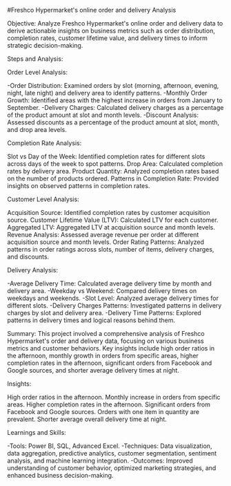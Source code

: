 #Freshco Hypermarket's online order and delivery Analysis

Objective:
Analyze Freshco Hypermarket's online order and delivery data to derive actionable insights on business metrics such as order distribution, 
completion rates, customer lifetime value, and delivery times to inform strategic decision-making.

Steps and Analysis:

Order Level Analysis:

-Order Distribution: Examined orders by slot (morning, afternoon, evening, night, late night) and delivery area to identify patterns.
-Monthly Order Growth: Identified areas with the highest increase in orders from January to September.
-Delivery Charges: Calculated delivery charges as a percentage of the product amount at slot and month levels.
-Discount Analysis: Assessed discounts as a percentage of the product amount at slot, month, and drop area levels.

Completion Rate Analysis:

Slot vs Day of the Week: Identified completion rates for different slots across days of the week to spot patterns.
Drop Area: Calculated completion rates by delivery area.
Product Quantity: Analyzed completion rates based on the number of products ordered.
Patterns in Completion Rate: Provided insights on observed patterns in completion rates.

Customer Level Analysis:

Acquisition Source: Identified completion rates by customer acquisition source.
Customer Lifetime Value (LTV): Calculated LTV for each customer.
Aggregated LTV: Aggregated LTV at acquisition source and month levels.
Revenue Analysis: Assessed average revenue per order at different acquisition source and month levels.
Order Rating Patterns: Analyzed patterns in order ratings across slots, number of items, delivery charges, and discounts.

Delivery Analysis:

-Average Delivery Time: Calculated average delivery time by month and delivery area.
-Weekday vs Weekend: Compared delivery times on weekdays and weekends.
-Slot Level: Analyzed average delivery times for different slots.
-Delivery Charges Patterns: Investigated patterns in delivery charges by slot and delivery area.
-Delivery Time Patterns: Explored patterns in delivery times and logical reasons behind them.

Summary:
This project involved a comprehensive analysis of Freshco Hypermarket's order and delivery data, focusing on various business metrics and customer behaviors. 
Key insights include high order ratios in the afternoon, monthly growth in orders from specific areas, higher completion rates in the afternoon, 
significant orders from Facebook and Google sources, and shorter average delivery times at night.

Insights:

High order ratios in the afternoon.
Monthly increase in orders from specific areas.
Higher completion rates in the afternoon.
Significant orders from Facebook and Google sources.
Orders with one item in quantity are prevalent.
Shorter average overall delivery time at night.

Learnings and Skills:

-Tools: Power BI, SQL, Advanced Excel.
-Techniques: Data visualization, data aggregation, predictive analytics, customer segmentation, sentiment analysis, and machine learning integration.
-Outcomes: Improved understanding of customer behavior, optimized marketing strategies, and enhanced business decision-making.
